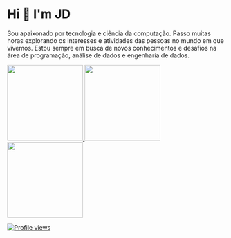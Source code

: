 # **Hi 👋 I'm JD**

Sou apaixonado por tecnologia e ciência da computação. Passo muitas horas explorando os interesses e atividades das pessoas no mundo em que vivemos. Estou sempre em busca de novos conhecimentos e desafios na área de programação, análise de dados e engenharia de dados.

<div>
<a href="https://github.com/seu-usuário-aqui">
<img height="175em" src="https://github-readme-stats.vercel.app/api/top-langs/?username=git1hub2&layout=compact&langs_count=7&theme=dracula"/>
<img height="175em" src="https://github-readme-stats.vercel.app/api?username=git1hub2&show_icons=true&theme=dracula&include_all_commits=true&count_private=true"/>
<img height="175em" src="https://github-readme-streak-stats.herokuapp.com/?user=git1hub2&show_icons=true&theme=dracula&include_all_commits=true&count_private=true"/>

  
</div>





![Profile views](https://komarev.com/ghpvc/?username=Git1Hub2)
